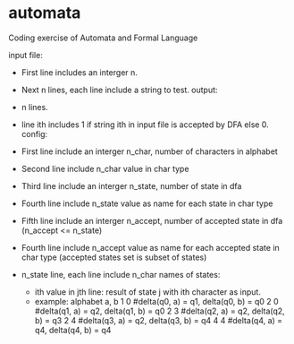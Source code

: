 # automata
Coding exercise of Automata and Formal Language

input file:
+ First line includes an interger n.
+ Next n lines, each line include a string to test.
output:
+ n lines.
+ line ith includes 1 if string ith in input file is accepted by DFA else 0.
config:
+ First line include an  interger n_char, number of characters in alphabet
+ Second line include n_char value in char type

+ Third line include an interger n_state, number of state in dfa
+ Fourth line include n_state value as name for each state in char type

+ Fifth line include an interger n_accept, number of accepted state in dfa (n_accept <= n_state)
+ Fourth line include n_accept value as name for each accepted state in char type (accepted states set is subset of states)

+ n_state line, each line include n_char names of states:
  - ith value in jth line: result of state j with ith character as input.
  - example:
    alphabet a, b
    1 0 #delta(q0, a) = q1, delta(q0, b) = q0
    2 0 #delta(q1, a) = q2, delta(q1, b) = q0
    2 3 #delta(q2, a) = q2, delta(q2, b) = q3
    2 4 #delta(q3, a) = q2, delta(q3, b) = q4
    4 4 #delta(q4, a) = q4, delta(q4, b) = q4

